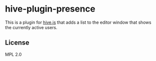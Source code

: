 # hive-plugin-presence
This is a plugin for [hive.js](https://hivejs.org) that adds a list to the editor window that shows the currently active users.

## License
MPL 2.0
